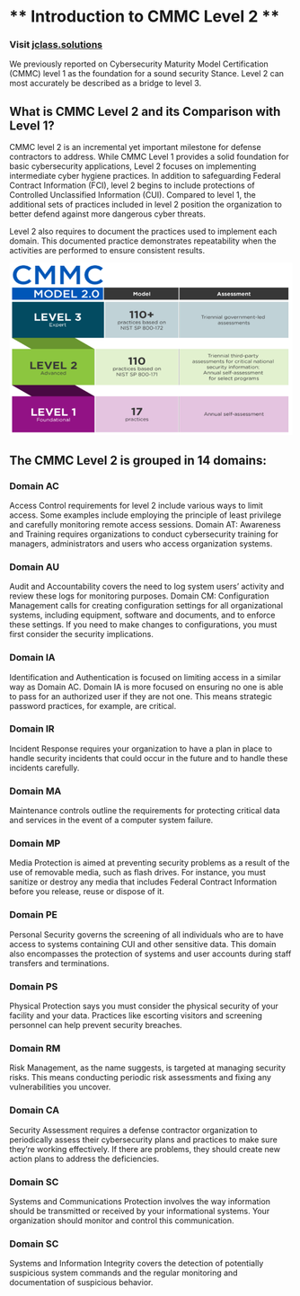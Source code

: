 # ** Introduction to CMMC Level 2 **
### Visit [ jclass.solutions](http://www.jclass.solutions/)

We previously reported on Cybersecurity Maturity Model Certification (CMMC) level 1 as the foundation for a sound security Stance. Level 2 can most accurately be described as a bridge to level 3. 

## What is CMMC Level 2 and its Comparison with Level 1?
CMMC level 2 is an incremental yet important milestone for defense contractors to address. While CMMC Level 1 provides a solid foundation for basic cybersecurity applications, Level 2 focuses on implementing intermediate cyber hygiene practices. In addition to safeguarding Federal Contract Information (FCI), level 2 begins to include protections of Controlled Unclassified Information (CUI). Compared to level 1, the additional sets of practices included in level 2 position the organization to better defend against more dangerous cyber threats.

Level 2 also requires to document the practices used to implement each domain. This documented practice demonstrates repeatability when the activities are performed to ensure consistent results. 

<img src="/img/models.png">


## The CMMC Level 2 is grouped in 14 domains:

### Domain AC

Access Control requirements for level 2 include various ways to limit access. Some examples include employing the principle of least privilege and carefully monitoring remote access sessions.
Domain AT: Awareness and Training requires organizations to conduct cybersecurity training for managers, administrators and users who access organization systems.

###  Domain AU
Audit and Accountability covers the need to log system users’ activity and review these logs for monitoring purposes.
Domain CM: Configuration Management calls for creating configuration settings for all organizational systems, including equipment, software and documents, and to enforce these settings. If you need to make changes to configurations, you must first consider the security implications.

### Domain IA
Identification and Authentication is focused on limiting access in a similar way as Domain AC. Domain IA is more focused on ensuring no one is able to pass for an authorized user if they are not one. This means strategic password practices, for example, are critical.
### Domain IR
Incident Response requires your organization to have a plan in place to handle security incidents that could occur in the future and to handle these incidents carefully.
### Domain MA
Maintenance controls outline the requirements for protecting critical data and services in the event of a computer system failure.
### Domain MP
Media Protection is aimed at preventing security problems as a result of the use of removable media, such as flash drives. For instance, you must sanitize or destroy any media that includes Federal Contract Information before you release, reuse or dispose of it.
### Domain PE
Personal Security governs the screening of all individuals who are to have access to systems containing CUI and other sensitive data. This domain also encompasses the protection of systems and user accounts during staff transfers and terminations.
### Domain PS
Physical Protection says you must consider the physical security of your facility and your data. Practices like escorting visitors and screening personnel can help prevent security breaches.
### Domain RM
Risk Management, as the name suggests, is targeted at managing security risks. This means conducting periodic risk assessments and fixing any vulnerabilities you uncover.
### Domain CA
Security Assessment requires a defense contractor organization to periodically assess their cybersecurity plans and practices to make sure they’re working effectively. If there are problems, they should create new action plans to address the deficiencies.
### Domain SC
Systems and Communications Protection involves the way information should be transmitted or received by your informational systems. Your organization should monitor and control this communication.
### Domain SC
Systems and Information Integrity covers the detection of potentially suspicious system commands and the regular monitoring and documentation of suspicious behavior.

